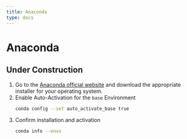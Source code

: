 ```yaml
---
title: Anaconda
type: docs
---
```


# Anaconda

## Under Construction

1. Go to the [Anaconda official website](https://www.anaconda.com/download/success) and download the appropriate installer for your operating system.
2. Enable Auto-Activation for the `base` Environment
   ```sh
   conda config --set auto_activate_base true
   ```
3. Confirm installation and activation
   ```sh
   conda info --envs
   ```
